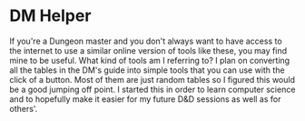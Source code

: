 # DM Helper
If you're a Dungeon master and you don't always want to have access to the internet to use a similar online version of tools like these, you may find mine to be useful. What kind of tools am I referring to? I plan on converting all the tables in the DM's guide into simple tools that you can use with the click of a button. Most of them are just random tables so I figured this would be a good jumping off point. I started this in order to learn computer science and to hopefully make it easier for my future D&D sessions as well as for others'.
